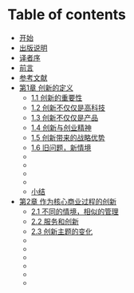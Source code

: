 # Table of contents

* [开始](README.md)
* [出版说明](Publication-Notes.md)
* [译者序](Translator-order.md)
* [前言](Foreword.md)
* [参考文献](References.md)
* [第1章 创新的定义](topic-1/README.md)
  * [1.1 创新的重要性](topic-1/1-1.md)
  * [1.2 创新不仅仅是高科技](topic\_1/1.2-chuang-xin-bu-jin-jin-shi-gao-ke-ji.md)
  * [1.3 创新不仅仅是产品](topic\_1/1.3-chuang-xin-bu-jin-jin-shi-chan-pin.md)
  * [1.4 创新与创业精神](topic\_1/1.4-chuang-xin-yu-chuang-ye-jing-shen.md)
  * [1.5 创新带来的战略优势](topic\_1/1.5-chuang-xin-dai-lai-de-zhan-lve-you-shi.md)
  * [1.6 旧问题，新情境](topic\_1/1.6-jiu-wen-ti-xin-qing-jing.md)
  *
  *
  *
  *
  * [小结](topic-1/xiao-jie.md)
* [第2章 作为核心商业过程的创新](di-2-zhang-zuo-wei-he-xin-shang-ye-guo-cheng-de-chuang-xin/README.md)
  * [2.1 不同的情境，相似的管理](di-2-zhang-zuo-wei-he-xin-shang-ye-guo-cheng-de-chuang-xin/2.1-bu-tong-de-qing-jing-xiang-si-de-guan-li.md)
  * [2.2 服务和创新](di-2-zhang-zuo-wei-he-xin-shang-ye-guo-cheng-de-chuang-xin/2.2-fu-wu-he-chuang-xin.md)
  * [2.3 创新主题的变化](di-2-zhang-zuo-wei-he-xin-shang-ye-guo-cheng-de-chuang-xin/2.3-chuang-xin-zhu-ti-de-bian-hua.md)
  *
  *
  *
  *
  *
  *
